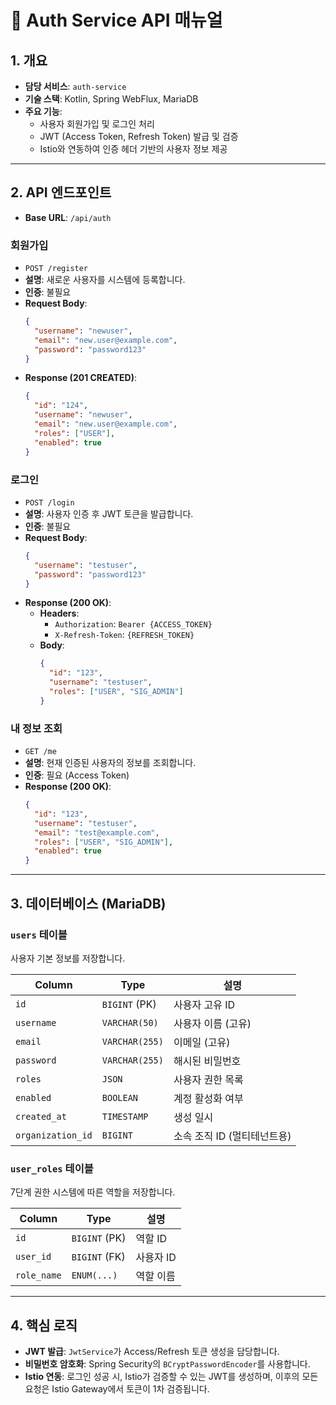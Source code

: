 # 🔐 Auth Service API 매뉴얼

## 1. 개요

- **담당 서비스**: `auth-service`
- **기술 스택**: Kotlin, Spring WebFlux, MariaDB
- **주요 기능**:
  - 사용자 회원가입 및 로그인 처리
  - JWT (Access Token, Refresh Token) 발급 및 검증
  - Istio와 연동하여 인증 헤더 기반의 사용자 정보 제공

---

## 2. API 엔드포인트

- **Base URL**: `/api/auth`

### **회원가입**
- `POST /register`
- **설명**: 새로운 사용자를 시스템에 등록합니다.
- **인증**: 불필요
- **Request Body**:
  ```json
  {
    "username": "newuser",
    "email": "new.user@example.com",
    "password": "password123"
  }
  ```
- **Response (201 CREATED)**:
  ```json
  {
    "id": "124",
    "username": "newuser",
    "email": "new.user@example.com",
    "roles": ["USER"],
    "enabled": true
  }
  ```

### **로그인**
- `POST /login`
- **설명**: 사용자 인증 후 JWT 토큰을 발급합니다.
- **인증**: 불필요
- **Request Body**:
  ```json
  {
    "username": "testuser",
    "password": "password123"
  }
  ```
- **Response (200 OK)**:
  - **Headers**:
    - `Authorization`: `Bearer {ACCESS_TOKEN}`
    - `X-Refresh-Token`: `{REFRESH_TOKEN}`
  - **Body**:
    ```json
    {
      "id": "123",
      "username": "testuser",
      "roles": ["USER", "SIG_ADMIN"]
    }
    ```

### **내 정보 조회**
- `GET /me`
- **설명**: 현재 인증된 사용자의 정보를 조회합니다.
- **인증**: 필요 (Access Token)
- **Response (200 OK)**:
  ```json
  {
    "id": "123",
    "username": "testuser",
    "email": "test@example.com",
    "roles": ["USER", "SIG_ADMIN"],
    "enabled": true
  }
  ```

---

## 3. 데이터베이스 (MariaDB)

### **`users` 테이블**
사용자 기본 정보를 저장합니다.

| Column          | Type                | 설명                           |
|-----------------|---------------------|--------------------------------|
| `id`            | `BIGINT` (PK)       | 사용자 고유 ID                 |
| `username`      | `VARCHAR(50)`       | 사용자 이름 (고유)             |
| `email`         | `VARCHAR(255)`      | 이메일 (고유)                  |
| `password`      | `VARCHAR(255)`      | 해시된 비밀번호                |
| `roles`         | `JSON`              | 사용자 권한 목록               |
| `enabled`       | `BOOLEAN`           | 계정 활성화 여부               |
| `created_at`    | `TIMESTAMP`         | 생성 일시                      |
| `organization_id`| `BIGINT`           | 소속 조직 ID (멀티테넌트용)    |

### **`user_roles` 테이블**
7단계 권한 시스템에 따른 역할을 저장합니다.

| Column      | Type                                       | 설명         |
|-------------|--------------------------------------------|--------------|
| `id`        | `BIGINT` (PK)                              | 역할 ID      |
| `user_id`   | `BIGINT` (FK)                              | 사용자 ID    |
| `role_name` | `ENUM(...)`                                | 역할 이름    |

---

## 4. 핵심 로직

- **JWT 발급**: `JwtService`가 Access/Refresh 토큰 생성을 담당합니다.
- **비밀번호 암호화**: Spring Security의 `BCryptPasswordEncoder`를 사용합니다.
- **Istio 연동**: 로그인 성공 시, Istio가 검증할 수 있는 JWT를 생성하며, 이후의 모든 요청은 Istio Gateway에서 토큰이 1차 검증됩니다.
